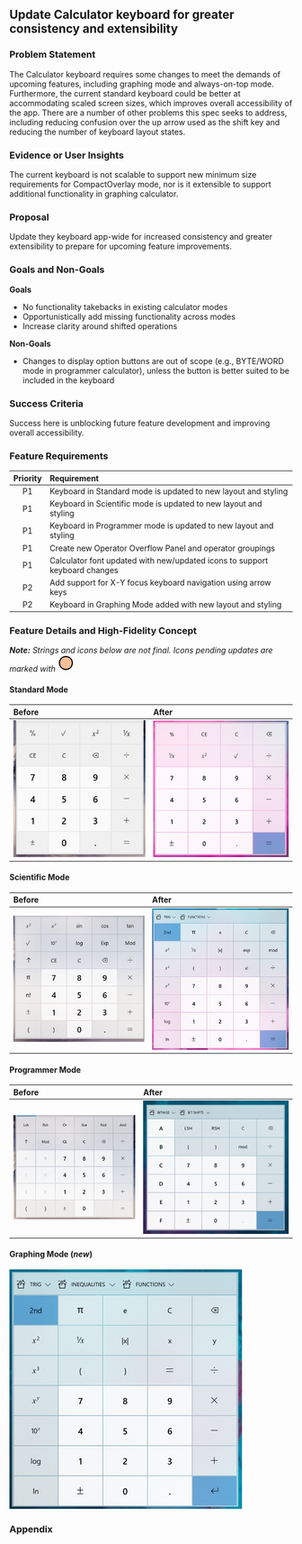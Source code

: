 ## Update Calculator keyboard for greater consistency and extensibility

### Problem Statement
The Calculator keyboard requires some changes to meet the demands of upcoming features, including graphing mode and always-on-top mode. Furthermore, the current standard keyboard could be better at accommodating scaled screen sizes, which improves overall accessibility of the app. There are a number of other problems this spec seeks to address, including reducing confusion over the up arrow used as the shift key and reducing the number of keyboard layout states.

### Evidence or User Insights
The current keyboard is not scalable to support new minimum size requirements for CompactOverlay mode, nor is it extensible to support additional functionality in graphing calculator.

### Proposal
Update they keyboard app-wide for increased consistency and greater extensibility to prepare for upcoming feature improvements.

### Goals and Non-Goals
**Goals**
* No functionality takebacks in existing calculator modes
* Opportunistically add missing functionality across modes
* Increase clarity around shifted operations

**Non-Goals**
* Changes to display option buttons are out of scope (e.g., BYTE/WORD mode in programmer calculator), unless the button is better suited to be included in the keyboard

### Success Criteria
Success here is unblocking future feature development and improving overall accessibility.

### Feature Requirements
| Priority | Requirement |
|:-:|:-|
| P1 | Keyboard in Standard mode is updated to new layout and styling |
| P1 | Keyboard in Scientific mode is updated to new layout and styling |
| P1 | Keyboard in Programmer mode is updated to new layout and styling |
| P1 | Create new Operator Overflow Panel and operator groupings |
| P1 | Calculator font updated with new/updated icons to support keyboard changes |
| P2 | Add support for X-Y focus keyboard navigation using arrow keys |
| P2 | Keyboard in Graphing Mode added with new layout and styling |

### Feature Details and High-Fidelity Concept

_**Note:** Strings and icons below are not final. Icons pending updates are marked with ![needs glyph marker](./needsGlyph.png)_

#### Standard Mode
| Before | After |
|:-|:-|
|![Standard Calculator Before](./standardBefore.png)|![Standard Calculator After](./standardAfter.png)|

#### Scientific Mode
| Before | After |
|:-|:-|
|![Scientific Calculator Before](./scientificBefore.png)|![Scientific Calculator After](./scientificAfter.png)|

#### Programmer Mode
| Before | After |
|:-|:-|
|![Programmer Calculator Before](./programmerBefore.png)|![Programmer Calculator After](./programmerAfter.png)|

#### Graphing Mode (_new_)
![Graphing Calculator](./graphingAfter.png)

### Appendix
<!-- Phases: For larger projects, it may be useful to break the plan into phases (e.g., crawl, walk, run). If applicable, detail that plan here. -->

<!-- Risks and Open Issues: Call out any open issues, if applicable. Waht's left to solve or agree on? -->

<!-- Resources: Include links to any additional documentation or resources, if applicable. -->
